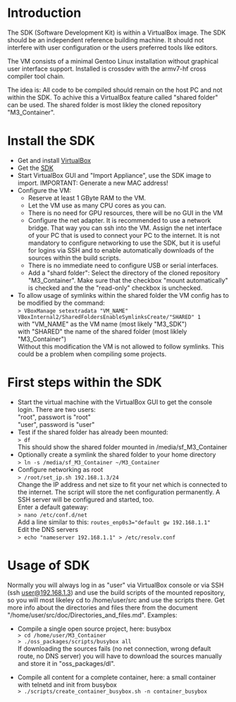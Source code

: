 Introduction
============
The SDK (Software Development Kit) is within a VirtualBox image. The SDK should be an independent reference building machine. It should not interfere with user configuration or the users preferred tools like editors.

The VM consists of a minimal Gentoo Linux installation without graphical user interface support. Installed is crossdev with the armv7-hf cross compiler tool chain.

The idea is: All code to be compiled should remain on the host PC and not within the SDK. To achive this a VirtualBox feature called "shared folder" can be used. The shared folder is most likley the cloned repository "M3_Container".

Install the SDK
===============
* Get and install [VirtualBox](https://virtualbox.org)
* Get the [SDK](https://www.insys-icom.de/data/smartbox/M3_SDK_2.ova)
* Start VirtualBox GUI and "Import Appliance", use the SDK image to import. IMPORTANT: Generate a new MAC address!
* Configure the VM:
    * Reserve at least 1 GByte RAM to the VM.
    * Let the VM use as many CPU cores as you can.
    * There is no need for GPU resources, there will be no GUI in the VM
    * Configure the net adapter. It is recommended to use a network bridge. That way you can ssh into the VM. Assign the  net interface of your PC that is used to connect your PC to the internet.
    It is not mandatory to configure networking to use the SDK, but it is useful for logins via SSH and to enable automatically downloads of the sources within the build scripts.
    * There is no immediate need to configure USB or serial interfaces.
    * Add a "shard folder": Select the directory of the cloned repository "M3_Container". Make sure that the checkbox "mount automatically" is checked and the the "read-only" checkbox is unchecked.
* To allow usage of symlinks within the shared folder the VM config has to be modified by the command:  
    `> VBoxManage setextradata "VM_NAME" VBoxInternal2/SharedFoldersEnableSymlinksCreate/"SHARED" 1`  
    with "VM_NAME" as the VM name (most likely "M3_SDK")  
    with "SHARED" the name of the shared folder (most liklely "M3_Container")  
    Without this modification the VM is not allowed to follow symlinks. This could be a problem when compiling some projects.

First steps within the SDK
==========================
* Start the virtual machine with the VirtualBox GUI to get the console login. There are two users:  
    "root", passwort is "root"  
    "user", password is "user"
* Test if the shared folder has already been mounted:  
    `> df`  
    This should show the shared folder mounted in /media/sf_M3_Container
* Optionally create a symlink the shared folder to your home directory  
    `> ln -s /media/sf_M3_Container ~/M3_Container`  
* Configure networking as root  
    `> /root/set_ip.sh 192.168.1.3/24`  
    Change the IP address and net size to fit your net which is connected to the internet. The script will store the net configuration permanently. A SSH server will be configured and started, too.  
    Enter a default gateway:  
    `> nano /etc/conf.d/net`  
    Add a line similar to this: `routes_enp0s3="default gw 192.168.1.1"`  
    Edit the DNS servers  
    `> echo "nameserver 192.168.1.1" > /etc/resolv.conf`  

Usage of SDK
===================
Normally you will always log in as "user" via VirtualBox console or via SSH (ssh user@192.168.1.3) and use the build scripts of the mounted repository, so you will most likeley cd to /home/user/src and use the scripts there. Get more info about the directories and files there from the document "/home/user/src/doc/Directories_and_files.md". Examples:  

* Compile a single open source project, here: busybox  
`> cd /home/user/M3_Container`  
`> ./oss_packages/scripts/busybox all`  
If downloading the sources fails (no net connection, wrong default route, no DNS server) you will have to download the sources manually and store it in "oss_packages/dl".  

* Compile all content for a complete container, here: a small container with telnetd and init from busybox  
`> ./scripts/create_container_busybox.sh -n container_busybox`  



